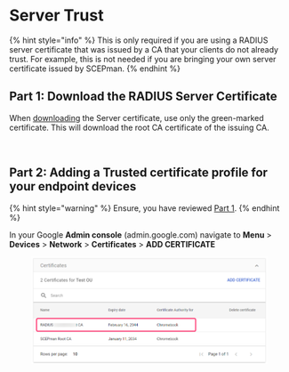 # Server Trust

{% hint style="info" %}
This is only required if you are using a RADIUS server certificate that was issued by a CA that your clients do not already trust. For example, this is not needed if you are bringing your own server certificate issued by SCEPman.
{% endhint %}

## Part 1: Download the RADIUS Server Certificate

When [downloading](../../admin-portal/settings/settings-server.md#download) the Server certificate, use only the green-marked certificate. This will download the root CA certificate of the issuing CA.

<figure><img src="https://docs.radiusaas.com/~gitbook/image?url=https%3A%2F%2F1222554226-files.gitbook.io%2F%7E%2Ffiles%2Fv0%2Fb%2Fgitbook-x-prod.appspot.com%2Fo%2Fspaces%252FSWU1DQ4UGkqER7uGNUOm%252Fuploads%252F6PAKr5RsefmaAKR44h8i%252Fimage.png%3Falt%3Dmedia%26token%3Da7738e9d-f974-4162-a99a-e7c2b68b4b40&#x26;width=768&#x26;dpr=4&#x26;quality=100&#x26;sign=c7ddd6d1&#x26;sv=1" alt=""><figcaption></figcaption></figure>

## Part 2: Adding a Trusted certificate profile for your endpoint devices

{% hint style="warning" %}
Ensure, you have reviewed [Part 1](server-trust.md#part-1-download-the-radius-server-certificate).
{% endhint %}

In your Google **Admin console** (admin.google.com)  navigate to **Menu** > **Devices** > **Network** > **Certificates** > **ADD CERTIFICATE**

<figure><img src="../../.gitbook/assets/image (11) (1) (1).png" alt=""><figcaption></figcaption></figure>
